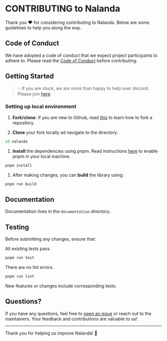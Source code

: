 # CONTRIBUTING to Nalanda

Thank you ❤️ for considering contributing to Nalanda. Below are some guidelines to help you along the way.

## Code of Conduct

We have adopted a code of conduct that we expect project participants to adhere to. Please read the [Code of Conduct](./CODE_OF_CONDUCT.md) before contributing.

## Getting Started

> 💡 If you are stuck, we are more than happy to help over discord. Please join [here](https://discord.com/channels/832842880908263445/1143342344456917185).

### Setting up local environment

1. **Fork/clone**: If you are new to Github, read [this](https://docs.github.com/en/get-started/quickstart/fork-a-repo) to learn how to fork a repository.

1. **Clone** your fork locally ad navigate to the directory.

```sh
cd nalanda
```

1. **Install** the dependencies using pnpm. Read instructions [here](https://pnpm.io/installation#using-corepack) to enable pnpm in your local machine.

```sh
pnpm install
```

1. After making changes, you can **build** the library using:

```sh
pnpm run build
```

## Documentation

Documentation lives in the `documentation` directory.

## Testing

Before submitting any changes, ensure that:

All existing tests pass.

```sh
pnpm run test
```

There are no lint errors.

```sh
pnpm run lint
```

New features or changes include corresponding tests.

## Questions?

If you have any questions, feel free to [open an issue](https://github.com/<repository-owner>/nalanda/issues/new) or reach out to the maintainers. Your feedback and contributions are valuable to us!

---

Thank you for helping us improve Nalanda! 🚀
